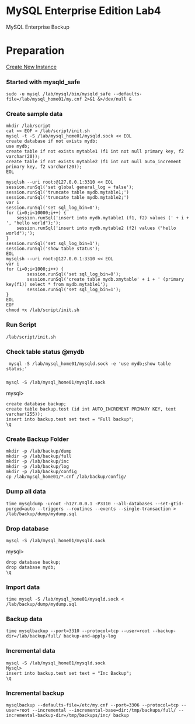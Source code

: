 # MySQL Enterprise Edition Lab4
MySQL Enterprise Backup

# Preparation
[Create New Instance](../lab1#create-new-mysql-instance)

### Started with mysqld_safe
```
sudo -u mysql /lab/mysql/bin/mysqld_safe --defaults-file=/lab/mysql_home01/my.cnf 2>&1 &>/dev/null &

```
### Create sample data 
```
mkdir /lab/script
cat << EOF > /lab/script/init.sh
mysql -t -S /lab/mysql_home01/mysqld.sock << EOL
create database if not exists mydb;
use mydb;
create table if not exists mytable1 (f1 int not null primary key, f2 varchar(20));
create table if not exists mytable2 (f1 int not null auto_increment primary key, f2 varchar(20));
EOL

mysqlsh --uri root:@127.0.0.1:3310 << EOL
session.runSql('set global general_log = false');
session.runSql('truncate table mydb.mytable1;')
session.runSql('truncate table mydb.mytable2;')
var i
session.runSql('set sql_log_bin=0');
for (i=0;i<10000;i++) {
    session.runSql('insert into mydb.mytable1 (f1, f2) values (' + i + ', "hello world");');
    session.runSql('insert into mydb.mytable2 (f2) values ("hello world");');
}
session.runSql('set sql_log_bin=1');
session.runSql('show table status');
EOL
mysqlsh --uri root:@127.0.0.1:3310 << EOL
var i
for (i=0;i<1000;i++) {
        session.runSql('set sql_log_bin=0');
        session.runSql('create table mydb.xmytable' + i + ' (primary key(f1)) select * from mydb.mytable1');
        session.runSql('set sql_log_bin=1');
}
EOL
EOF
chmod +x /lab/script/init.sh
```
### Run Script
```
/lab/script/init.sh
```
### Check table status @mydb
```
 mysql -S /lab/mysql_home01/mysqld.sock -e 'use mydb;show table status;'
```
###
```
mysql -S /lab/mysql_home01/mysqld.sock 
```
mysql>
```
create database backup;
create table backup.test (id int AUTO_INCREMENT PRIMARY KEY, text varchar(255));
insert into backup.test set text = "Full backup";
\q

```

### Create Backup Folder
```
mkdir -p /lab/backup/dump
mkdir -p /lab/backup/full
mkdir -p /lab/backup/inc
mkdir -p /lab/backup/log
mkdir -p /lab/backup/config
cp /lab/mysql_home01/*.cnf /lab/backup/config/
```
### Dump all data 
```
time mysqldump -uroot -h127.0.0.1 -P3310 --all-databases --set-gtid-purged=auto --triggers --routines --events --single-transaction > /lab/backup/dump/mydump.sql

```
### Drop database
```
mysql -S /lab/mysql_home01/mysqld.sock 
```
mysql>
```
drop database backup;
drop database mydb;
\q
```
### Import  data 
```
time mysql -S /lab/mysql_home01/mysqld.sock < /lab/backup/dump/mydump.sql
```


### Backup data 
```
time mysqlbackup --port=3310 --protocol=tcp --user=root --backup-dir=/lab/backup/full/ backup-and-apply-log
```

### Incremental data
```
mysql -S /lab/mysql_home01/mysqld.sock 
Mysql> 
insert into backup.test set text = "Inc Backup";
\q
```
### Incremental backup
```
mysqlbackup --defaults-file=/etc/my.cnf --port=3306 --protocol=tcp --user=root --incremental --incremental-base=dir:/tmp/backups/full/ --incremental-backup-dir=/tmp/backups/inc/ backup
```




